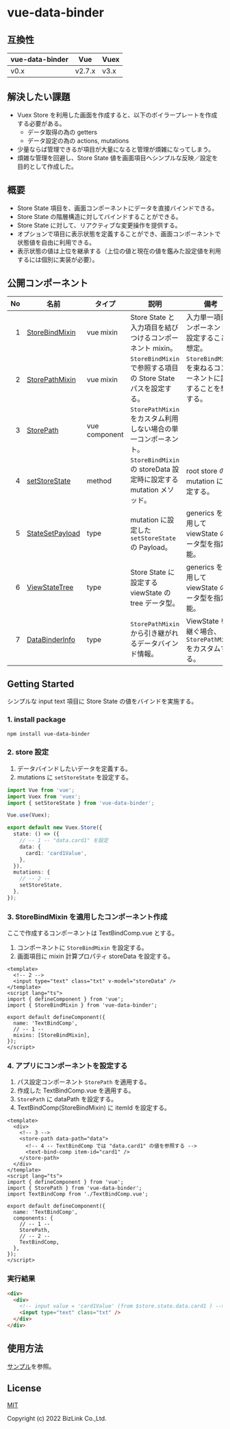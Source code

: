 # vue-data-binder

## 互換性

| vue-data-binder | Vue    | Vuex |
| --------------- | ------ | ---- |
| v0.x            | v2.7.x | v3.x |

## 解決したい課題

- Vuex Store を利用した画面を作成すると、以下のボイラープレートを作成する必要がある。
  - データ取得の為の getters
  - データ設定の為の actions, mutations
- 少量ならば管理できるが項目が大量になると管理が煩雑になってしまう。
- 煩雑な管理を回避し、Store State 値を画面項目へシンプルな反映／設定を目的として作成した。

## 概要

- Store State 項目を、画面コンポーネントにデータを直接バインドできる。
- Store State の階層構造に対してバインドすることができる。
- Store State に対して、リアクティブな変更操作を提供する。
- オプションで項目に表示状態を定義することができ、画面コンポーネントで状態値を自由に利用できる。
- 表示状態の値は上位を継承する（上位の値と現在の値を鑑みた設定値を利用するには個別に実装が必要）。

## 公開コンポーネント

|  No | 名前                                             | タイプ        | 説明                                                               | 備考                                                              |
| --: | ------------------------------------------------ | ------------- | ------------------------------------------------------------------ | ----------------------------------------------------------------- |
|   1 | [StoreBindMixin](./src/mixins/StoreBindMixin.ts) | vue mixin     | Store State と入力項目を結びつけるコンポーネント mixin。           | 入力単一項目コンポーネントに設定することを想定。                  |
|   2 | [StorePathMixin](./src/mixins/StorePathMixin.ts) | vue mixin     | `StoreBindMixin` で参照する項目の Store State パスを設定する。     | `StoreBindMixin` を束ねるコンポーネントに設定することを想定する。 |
|   3 | [StorePath](./src/components/StorePath.ts)       | vue component | `StorePathMixin` をカスタム利用しない場合の単一コンポーネント。    |                                                                   |
|   4 | [setStoreState](./src/store/StoreControl.ts)     | method        | `StoreBindMixin` の storeData 設定時に設定する mutation メソッド。 | root store の mutation に設定する。                               |
|   5 | [StateSetPayload](./src/store/StoreControl.ts)   | type          | mutation に設定した `setStoreState` の Payload。                   | generics を利用して viewState のデータ型を指定可能。              |
|   6 | [ViewStateTree](./src/store/ViewStateTree.ts)    | type          | Store State に設定する viewState の tree データ型。                | generics を利用して viewState のデータ型を指定可能。              |
|   7 | [DataBinderInfo](./src/mixins/helper.ts)         | type          | `StorePathMixin` から引き継がれるデータバインド情報。              | ViewState を引継ぐ場合、`StorePathMixin` をカスタムする。         |

## Getting Started

シンプルな input text 項目に Store State の値をバインドを実施する。

### 1. install package

```shell
npm install vue-data-binder
```

### 2. store 設定

1. データバインドしたいデータを定義する。
2. mutations に `setStoreState` を設定する。

```ts
import Vue from 'vue';
import Vuex from 'vuex';
import { setStoreState } from 'vue-data-binder';

Vue.use(Vuex);

export default new Vuex.Store({
  state: () => ({
    // -- 1 -- "data.card1" を設定
    data: {
      card1: 'card1Value',
    },
  }),
  mutations: {
    // -- 2 --
    setStoreState,
  },
});
```

### 3. StoreBindMixin を適用したコンポーネント作成

ここで作成するコンポーネントは TextBindComp.vue とする。

1. コンポーネントに `StoreBindMixin` を設定する。
2. 画面項目に mixin 計算プロパティ storeData を設定する。

```vue
<template>
  <!-- 2 -->
  <input type="text" class="txt" v-model="storeData" />
</template>
<script lang="ts">
import { defineComponent } from 'vue';
import { StoreBindMixin } from 'vue-data-binder';

export default defineComponent({
  name: 'TextBindComp',
  // -- 1 --
  mixins: [StoreBindMixin],
});
</script>
```

### 4. アプリにコンポーネントを設定する

1. パス設定コンポーネント `StorePath` を適用する。
2. 作成した TextBindComp.vue を適用する。
3. `StorePath` に dataPath を設定する。
4. TextBindComp(StoreBindMixin) に itemId を設定する。

```vue
<template>
  <div>
    <!-- 3 -->
    <store-path data-path="data">
      <!-- 4 -- TextBindComp では "data.card1" の値を参照する -->
      <text-bind-comp item-id="card1" />
    </store-path>
  </div>
</template>
<script lang="ts">
import { defineComponent } from 'vue';
import { StorePath } from 'vue-data-binder';
import TextBindComp from './TextBindComp.vue';

export default defineComponent({
  name: 'TextBindComp',
  components: {
    // -- 1 --
    StorePath,
    // -- 2 --
    TextBindComp,
  },
});
</script>
```

### 実行結果

```html
<div>
  <div>
    <!-- input value = 'card1Value' (from $store.state.data.card1 ) -->
    <input type="text" class="txt" />
  </div>
</div>
```

## 使用方法

[サンプル](./example/)を参照。

## License

[MIT](./LICENSE)

Copyright (c) 2022 BizLink Co.,Ltd.
